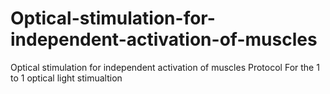 # Optical-stimulation-for-independent-activation-of-muscles
Optical stimulation for independent activation of muscles
Protocol For the 1 to 1 optical light stimualtion 

